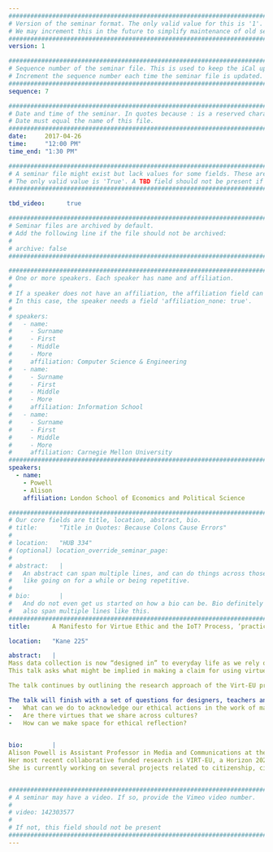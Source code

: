```yaml
---
################################################################################
# Version of the seminar format. The only valid value for this is '1'. 
# We may increment this in the future to simplify maintenance of old seminars.
################################################################################
version: 1

################################################################################
# Sequence number of the seminar file. This is used to keep the iCal up to date.
# Increment the sequence number each time the seminar file is updated.
################################################################################
sequence: 7

################################################################################
# Date and time of the seminar. In quotes because : is a reserved character.
# Date must equal the name of this file.
################################################################################
date:     2017-04-26
time:     "12:00 PM"
time_end: "1:30 PM"

################################################################################
# A seminar file might exist but lack values for some fields. These are 'TBD'. 
# The only valid value is 'True'. A TBD field should not be present if 'False'.
################################################################################

tbd_video:      true

################################################################################
# Seminar files are archived by default.
# Add the following line if the file should not be archived:
#
# archive: false
################################################################################

################################################################################
# One or more speakers. Each speaker has name and affiliation.
#
# If a speaker does not have an affiliation, the affiliation field can be removed.
# In this case, the speaker needs a field 'affiliation_none: true'.
#
# speakers:
#   - name: 
#     - Surname
#     - First
#     - Middle
#     - More
#     affiliation: Computer Science & Engineering 
#   - name: 
#     - Surname
#     - First
#     - Middle
#     - More
#     affiliation: Information School 
#   - name: 
#     - Surname
#     - First
#     - Middle
#     - More
#     affiliation: Carnegie Mellon University 
################################################################################
speakers:
  - name:
    - Powell
    - Alison
    affiliation: London School of Economics and Political Science

################################################################################
# Our core fields are title, location, abstract, bio.
# title:      "Title in Quotes: Because Colons Cause Errors"
# 
# location:   "HUB 334"
# (optional) location_override_seminar_page:
#
# abstract:   |
#   An abstract can span multiple lines, and can do things across those lines,
#   like going on for a while or being repetitive.
# 
# bio:        |
#   And do not even get us started on how a bio can be. Bio definitely can
#   also span multiple lines like this.
################################################################################
title:      A Manifesto for Virtue Ethic and the IoT? Process, ‘practical reason’ and technology design

location:   "Kane 225"

abstract:   |
Mass data collection is now “designed in” to everyday life as we rely on technologies capable of monitoring, storing and distributing information about us. As citizens and researchers, we are not faced with a binary between privacy and surveillance, but must make sense of complex situations where ex post regulation of data use is necessary but not sufficient for addressing ethical and social concerns.
This talk asks what might be implied in making a claim for using virtue ethics – a form of ethics focused on the development of individual qualities that are socially good. It provides some key features of the virtue ethics approach and questions how these could be investigated and applied in the context of Internet of Things development – a research area already coming under ethical scrutiny.

The talk continues by outlining the research approach of the Virt-EU project, a three-year project investigating using quantitative, qualitative and design methods to examine ethical processes in IoT development. 

The talk will finish with a set of questions for designers, teachers and researchers to consider:
-	What can we do to acknowledge our ethical actions in the work of making technology?
-	Are there virtues that we share across cultures?
-	How can we make space for ethical reflection?

  
bio:        |
Alison Powell is Assistant Professor in Media and Communications at the London School of Economics and Programme Director of the MSc in Media and Communication (Data & Society). Her research examines how people’s values influence the way technology is built, and how discourses, practices and governance structures are produced in relation to new technological systems. She has held posts at Telecom ParisTech and the Oxford Internet Institute, and has a PhD from Concordia University in Montreal Canada. 
Her most recent collaborative funded research is VIRT-EU, a Horizon 2020 project examining ethics in practice among Internet of Things developer communities. Other funded research has considered the role of civic technology advocates in developing WiFi networks in cities around the world, and examined knowledge cultures and governance processes of hardware hackers and citizen scientists.
She is currently working on several projects related to citizenship, cities, data and ethics, and is fascinated by how we think of machines in terms of ethics, morals and values. Along with Nick Couldry, she recently published “Big Data From the Bottom Up” in Big Data and Society, as well as many articles discussing information policy, activism, and open source culture. 


################################################################################
# A seminar may have a video. If so, provide the Vimeo video number.
#
# video: 142303577
#
# If not, this field should not be present 
################################################################################
---
```

